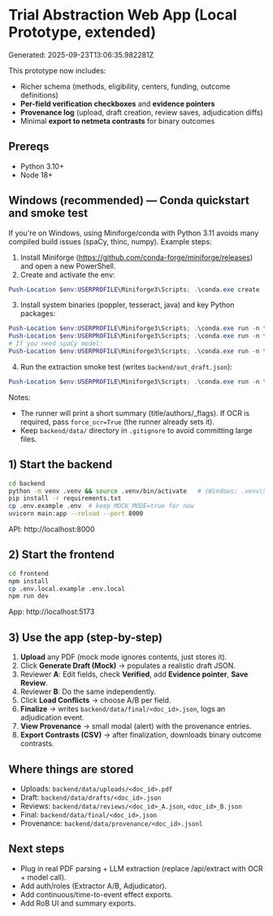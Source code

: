 
# Trial Abstraction Web App (Local Prototype, extended)

Generated: 2025-09-23T13:06:35.982281Z

This prototype now includes:
- Richer schema (methods, eligibility, centers, funding, outcome definitions)
- **Per-field verification checkboxes** and **evidence pointers**
- **Provenance log** (upload, draft creation, review saves, adjudication diffs)
- Minimal **export to netmeta contrasts** for binary outcomes

## Prereqs
- Python 3.10+
- Node 18+

## Windows (recommended) — Conda quickstart and smoke test

If you're on Windows, using Miniforge/conda with Python 3.11 avoids many compiled build issues (spaCy, thinc, numpy). Example steps:

1. Install Miniforge (https://github.com/conda-forge/miniforge/releases) and open a new PowerShell.
2. Create and activate the env:

```powershell
Push-Location $env:USERPROFILE\Miniforge3\Scripts; .\conda.exe create -n trial-abst python=3.11 -c conda-forge -y; .\conda.exe activate trial-abst; Pop-Location
```

3. Install system binaries (poppler, tesseract, java) and key Python packages:

```powershell
Push-Location $env:USERPROFILE\Miniforge3\Scripts; .\conda.exe run -n trial-abst conda install -c conda-forge poppler tesseract openjdk -y; Pop-Location
Push-Location $env:USERPROFILE\Miniforge3\Scripts; .\conda.exe run -n trial-abst python -m pip install -r backend/requirements.txt; Pop-Location
# If you need spaCy model:
Push-Location $env:USERPROFILE\Miniforge3\Scripts; .\conda.exe run -n trial-abst python -m spacy download en_core_web_sm; Pop-Location
```

4. Run the extraction smoke test (writes `backend/out_draft.json`):

```powershell
Push-Location $env:USERPROFILE\Miniforge3\Scripts; .\conda.exe run -n trial-abst python backend/run_extract.py; Pop-Location
```

Notes:
- The runner will print a short summary (title/authors/_flags). If OCR is required, pass `force_ocr=True` (the runner already sets it).
- Keep `backend/data/` directory in `.gitignore` to avoid committing large files.


## 1) Start the backend

```bash
cd backend
python -m venv .venv && source .venv/bin/activate   # (Windows: .venv\Scripts\activate)
pip install -r requirements.txt
cp .env.example .env  # keep MOCK_MODE=true for now
uvicorn main:app --reload --port 8000
```

API: http://localhost:8000

## 2) Start the frontend

```bash
cd frontend
npm install
cp .env.local.example .env.local
npm run dev
```

App: http://localhost:5173

## 3) Use the app (step-by-step)
1. **Upload** any PDF (mock mode ignores contents, just stores it).
2. Click **Generate Draft (Mock)** → populates a realistic draft JSON.
3. Reviewer **A**: Edit fields, check **Verified**, add **Evidence pointer**, **Save Review**.
4. Reviewer **B**: Do the same independently.
5. Click **Load Conflicts** → choose A/B per field.
6. **Finalize** → writes `backend/data/final/<doc_id>.json`, logs an adjudication event.
7. **View Provenance** → small modal (alert) with the provenance entries.
8. **Export Contrasts (CSV)** → after finalization, downloads binary outcome contrasts.

## Where things are stored
- Uploads: `backend/data/uploads/<doc_id>.pdf`
- Draft: `backend/data/drafts/<doc_id>.json`
- Reviews: `backend/data/reviews/<doc_id>_A.json`, `<doc_id>_B.json`
- Final: `backend/data/final/<doc_id>.json`
- Provenance: `backend/data/provenance/<doc_id>.jsonl`

## Next steps
- Plug in real PDF parsing + LLM extraction (replace /api/extract with OCR + model call).
- Add auth/roles (Extractor A/B, Adjudicator).
- Add continuous/time-to-event effect exports.
- Add RoB UI and summary exports.
